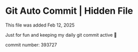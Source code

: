 # Git Auto Commit | Hidden File

This file was added Feb 12, 2025

Just for fun and keeping my daily git commit active 🤪

commit number: 393727
